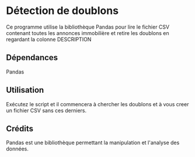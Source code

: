# Détection de doublons
Ce programme utilise la bibliothèque Pandas pour lire le fichier CSV contenant toutes les annonces immobilière et retire les doublons en regardant la colonne DESCRIPTION

## Dépendances
Pandas

## Utilisation
Exécutez le script et il commencera à chercher les doublons et à vous creer un fichier CSV sans ces derniers.

## Crédits
Pandas est une bibliothèque permettant la manipulation et l'analyse des données.
